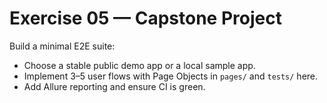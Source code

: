 # Exercise 05 — Capstone Project

Build a minimal E2E suite:
- Choose a stable public demo app or a local sample app.
- Implement 3–5 user flows with Page Objects in `pages/` and `tests/` here.
- Add Allure reporting and ensure CI is green.

